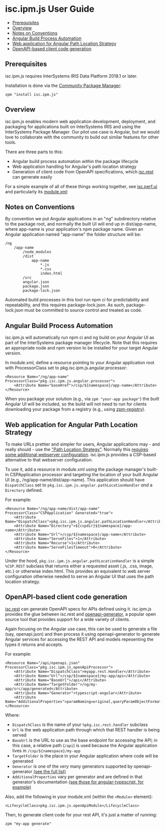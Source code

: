 # isc.ipm.js User Guide <!-- omit in toc -->

- [Prerequisites](#prerequisites)
- [Overview](#overview)
- [Notes on Conventions](#notes-on-conventions)
- [Angular Build Process Automation](#angular-build-process-automation)
- [Web application for Angular Path Location Strategy](#web-application-for-angular-path-location-strategy)
- [OpenAPI-based client code generation](#openapi-based-client-code-generation)

## Prerequisites

isc.ipm.js requires InterSystems IRIS Data Platform 2018.1 or later.

Installation is done via the [Community Package Manager](https://github.com/intersystems-community/zpm):

    zpm "install isc.ipm.js"

## Overview

isc.ipm.js enables modern web application development, deployment, and packaging for applications built on InterSystems IRIS and using the InterSystems Package Manager. Our pilot use case is Angular, but we would love to collaborate with the community to build out similar features for other tools.

There are three parts to this:
* Angular build process automation within the package lifecycle
* Web application handling for Angular's path location strategy
* Generation of client code from OpenAPI specifications, which [isc.rest](https://github.com/intersystems/isc-rest) can generate easily

For a simple example of all of these things working together, see [isc.perf.ui](https://github.com/intersystems/isc-perf-ui) and particularly its [module.xml](https://github.com/intersystems/isc-perf-ui/blob/main/module.xml)

## Notes on Conventions

By convention we put Angular applications in an "ng" subdirectory relative to the package root, and normally the built UI will end up in dist/app-name, where app-name is your application's npm package name. Given an Angular application named "app-name" the folder structure will be:

```
/ng
    /app-name
        /node_modules
        /dist
            app-name
                *.js
                *.css
                index.html
        /src
        angular.json
        package.json
        package-lock.json
```

Automated build processes in this tool run npm ci for predictability and repeatability, and this requires package-lock.json. As such, package-lock.json must be committed to source control and treated as code. 

## Angular Build Process Automation

isc.ipm.js will automatically run npm ci and ng build on your Angular UI as part of the InterSystems package manager lifecycle. Note that this requires an appropriate node and npm version to be installed for your target Angular version.

In module.xml, define a resource pointing to your Angular application root with ProcessorClass set to pkg.isc.ipm.js.angular.processor:
```
<Resource Name="/ng/app-name" ProcessorClass="pkg.isc.ipm.js.angular.processor">
    <Attribute Name="baseHref">/csp/${namespace}/app-name</Attribute>
</Resource>
```

When you package your solution (e.g., via `zpm "your-app package"`) the *built* Angular UI will be included, so the build will not need to run for clients downloading your package from a registry (e.g., using [zpm-registry](https://openexchange.intersystems.com/package/zpm-registry)).

## Web application for Angular Path Location Strategy

To make URLs prettier and simpler for users, Angular applications may - and really should - use the ["Path Location Strategy"](https://angular.io/api/common/PathLocationStrategy). Normally this [requires some additional webserver configuration](https://www.learninjava.com/angular-router-config-apache-nginx-tomcat/). isc.ipm.js provides a CSP-based alternative to that webserver configuration.

To use it, add a resource in module.xml using the package manager's built-in CSPApplication processor and targeting the location of your built Angular UI (e.g., /ng/app-name/dist/app-name). This application should have `DispatchClass` set to `pkg.isc.ipm.js.angular.pathLocationHandler` *and* a `Directory` defined.

For example:
```
<Resource Name="/ng/app-name/dist/app-name" ProcessorClass="CSPApplication" Generated="true">
    <Attribute Name="DispatchClass">pkg.isc.ipm.js.angular.pathLocationHandler</Attribute>
    <Attribute Name="Directory">${cspdir}${namespace}/app-name</Attribute>
    <Attribute Name="Url">/csp/${namespace}/app-name</Attribute>
    <Attribute Name="ServeFiles">1</Attribute>
    <Attribute Name="Recurse">1</Attribute>
    <Attribute Name="ServeFilesTimeout">0</Attribute>
</Resource>
```

Under the hood, `pkg.isc.ipm.js.angular.pathLocationHandler` is a simple `%CSP.REST` subclass that returns either a requested asset (.js, .css, image, etc.) or otherwise index.html. This provides an equivalent to web server configuration otherwise needed to serve an Angular UI that uses the path location strategy.

## OpenAPI-based client code generation

[isc.rest](https://github.com/intersystems/isc-rest) can generate OpenAPI specs for APIs defined using it. isc.ipm.js provides the glue between isc.rest and [openapi-generator](https://openapi-generator.tech/), a popular open source tool that provides support for a wide variety of clients.

Again focusing on the Angular use case, this can be used to generate a file (say, openapi.json) and then process it using openapi-generator to generate Angular services for accessing the REST API and models repesenting the types it returns and accepts.

For example:
```
<Resource Name="/api/openapi.json" ProcessorClass="pkg.isc.ipm.js.openApiProcessor">
    <Attribute Name="DispatchClass">myapp.rest.Handler</Attribute>
    <Attribute Name="Url">/csp/${namespace}/my-app/api</Attribute>
    <Attribute Name="BaseUrl">/api</Attribute>
    <Attribute Name="TargetFolder">/ng/my-app/src/app/generated</Attribute>
    <Attribute Name="Generator">typescript-angular</Attribute>
    <Attribute Name="AdditionalProperties">paramNaming=original,queryParamObjectFormat=key,useSingleRequestParameter=true,ngVersion=13.3.4</Attribute>
</Resource>
```

Where:
* `DispatchClass` is the name of your `%pkg.isc.rest.handler` subclass
* `Url` is the web application path through which that REST handler is being served
* `BaseUrl` is the URL to use as the base endpoint for accessing the API; in this case, a relative path (`/api`) is used because the Angular application lives in `/csp/${namespace}/my-app`
* `TargetFolder` is the place in your Angular application where code will be generated
* `Generator` is one of the *very* many generators supported by openapi-generator [(see the full list)](https://openapi-generator.tech/docs/generators)
* `AdditionalProperties` vary per generator and are defined in that generator's documentation [(see those for angular-typescript, for example)](https://openapi-generator.tech/docs/generators/typescript-angular)

Also, add the following in your module.xml (within the `<Module>` element):
```
<LifecycleClass>pkg.isc.ipm.js.openApiModule</LifecycleClass>
```

Then, to generate client code for your rest API, it's just a matter of running:
```
zpm "my-app generate"
```